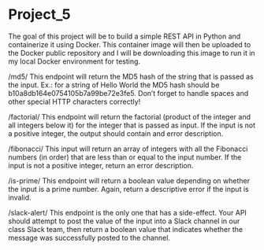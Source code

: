 # Project_5
The goal of this project will be to build a simple REST API in Python and containerize it using Docker. This container image will then be uploaded to the Docker public repository and I will be downloading this image to run it in my local Docker environment for testing.


/md5/<string>
This endpoint will return the MD5 hash of the string that is passed as the input. Ex.: for a string of Hello World the MD5 hash should be b10a8db164e0754105b7a99be72e3fe5. Don’t forget to handle spaces and other special HTTP characters correctly!

/factorial/<int>
This endpoint will return the factorial (product of the integer and all integers below it) for the integer that is passed as input. If the input is not a positive integer, the output should contain and error description.

/fibonacci/<int>
This input will return an array of integers with all the Fibonacci numbers (in order) that are less than or equal to the input number. If the input is not a positive integer, return an error description. 

/is-prime/<int>
This endpoint will return a boolean value depending on whether the input is a prime number. Again, return a descriptive error if the input is invalid.

/slack-alert/<string>
This endpoint is the only one that has a side-effect. Your API should attempt to post the value of the input into a Slack channel in our class Slack team, then return a boolean value that indicates whether the message was successfully posted to the channel. 
